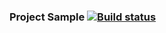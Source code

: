 ### Project Sample [![Build status](https://ci.appveyor.com/api/projects/status/13bmrsk70dvnvhaw?svg=true)](https://ci.appveyor.com/project/IvanPliska/unit-hw-4)